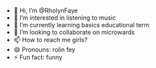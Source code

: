 - 👋 Hi, I’m @RholynFaye
- 👀 I’m interested in listening to music
- 🌱 I’m currently learning basics educational term
- 💞️ I’m looking to collaborate on microwards
- 📫 How to reach me girls? 
- 😄 Pronouns: rolin fey
- ⚡ Fun fact: funny

<!---
RholynFaye/RholynFaye is a ✨ special ✨ repository because its `README.md` (this file) appears on your GitHub profile.
You can click the Preview link to take a look at your changes.
--->
